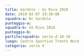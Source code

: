 ```yaml
---
title: Gardolo - Gs Riva 2018
date: 2019-02-07 19:30:00
squadra-a: Bc Gardolo
punteggio-a: 
squadra-b: GS Riva 2018
punteggio-b: 
partite/squadra: serie-d-18-19
luogo: Centro Sportivo Trento Nord
categoria: serie d
---
```

